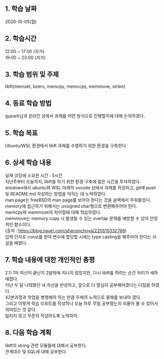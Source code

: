 ## 1. 학습 날짜
2020-10-05(월)

## 2. 학습시간
12:00 ~ 17:00 (자가)   
19:00 ~ 23:00 (자가)

## 3. 학습 범위 및 주제
libft(memset, bzero, memcpy, memccpy, memmove, strlen)

## 4. 동료 학습 방법
gypark님과 온라인 상에서 과제를 어떤 방식으로 진행할지에 대해 논의하였다.

## 5. 학습 목표
Ubuntu/WSL 환경에서 libft 과제를 수행하기 위한 환경을 구축한다.

## 6. 상세 학습 내용 
실제 코딩에 소요한 시간 : 5시간   
지난주부터 오늘까지, libft을 하기 위한 환경 구축에 많은 시간을 투자하였다.   
windows에서 ubuntu와 WSL 아래의 vscode 상에서 과제를 작성하고, git에 push 및 README.md 작성하는 방법을 익히는 데 노력하였다.   
man page는 freeBSD의 man page를 보아야 한다는 것을 슬랙에서 주워들었다.       
memory에 접근하기 위해서는 unsigned char형으로 변환해주어야 한다.      
memcpy와 memmove의 차이점에 대해 학습하였다.   
memmove는 memory copy 시 발생될 수 있는 overlap 문제를 예방할 수 있어 안정적인 함수이다.     
(출처 : https://blog.naver.com/sharonichoya/220510332768)  
입력 인자로 const를 받아 변수에 할당할 시에는 type casting을 해주어야 한다는 사실을 배웠다.

## 7. 학습 내용에 대한 개인적인 총평
2기 1차 피신이 끝난지 2달밖에 지나지 않았지만, 다시 libft를 하려는 순간 머리가 새하얘졌다.    
지난 두 달 나태했던 내 자신을 반성하고, 앞으로 더 열심히 공부해야겠다는 다짐을 하였다.      
42본과정과 학업을 병행해야 하는 만큼 두배의 노력으로 올해를 보내야 겠다.     
그리고 이렇게 학습 리포트를 작성하니 오늘 하루 무얼 공부했는지 되돌아 볼 수 있어서 의미있는 것 같다.   
밀리지 않고 꾸준히 작성하도록 노력하자.  

## 8. 다음 학습 계획
libft의 string 관련 모듈들에 대해서 공부한다.  
관계대수 및 SQL에 대해 공부한다.